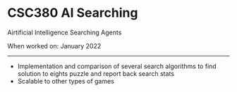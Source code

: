 # CSC380 AI Searching
Airtificial Intelligence Searching Agents

When worked on: January 2022

- - - 

* Implementation and comparison of several search algorithms to find solution to eights puzzle and report back search stats
* Scalable to other types of games
